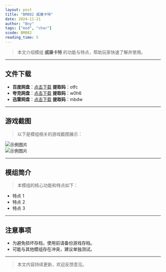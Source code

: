 ```yaml
---
layout: post
title: "BM082 威廉卡特"
date: 2024-11-21
author: "Bny"
tags: ["mod", "char"]
scode: BM082
reading_time: 5
---
```


> 本文介绍模组 **威廉卡特** 的功能与特点，帮助玩家快速了解并使用。

---





## 文件下载
- **百度网盘**：[点击下载](https://pan.baidu.com/s/1jmlGxvfITzvpLYL7fEU3Aw?pwd=otfc)  **提取码**：otfc  
- **夸克网盘**：[点击下载](https://pan.quark.cn/s/de7ec83539a8?pwd=w0h6)  **提取码**：w0h6  
- **迅雷网盘**：[点击下载](https://pan.xunlei.com/s/VOCCbcP2BY43ql3KgWuwRGeAA1?pwd=mbdw)  **提取码**：mbdw  

---

## 游戏截图
> 以下是模组相关的游戏截图展示：

![示例图片](https://example.com/screenshot1.jpg)  
![示例图片](https://example.com/screenshot2.jpg)

---

## 模组简介
> 本模组的核心功能和特点如下：
- 特点 1
- 特点 2
- 特点 3

---

## 注意事项
- 为避免损坏存档，使用前请备份游戏存档。
- 可能与其他模组存在冲突，建议单独测试。

---

> 本文内容持续更新，欢迎反馈意见。

